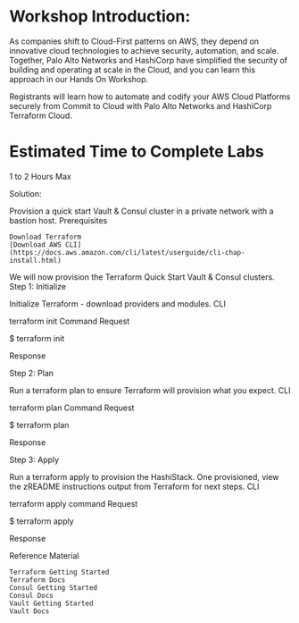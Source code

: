 # Workshop Introduction:

As companies shift to Cloud-First patterns on AWS, they depend on innovative cloud technologies to achieve security, automation, and scale. Together, Palo Alto Networks and HashiCorp have simplified the security of building and operating at scale in the Cloud, and you can learn this approach in our Hands On Workshop.

Registrants will learn how to automate and codify your AWS Cloud Platforms securely from Commit to Cloud with Palo Alto Networks and HashiCorp Terraform Cloud.

# Estimated Time to Complete Labs

1 to 2 Hours Max


Solution:

Provision a quick start Vault & Consul cluster in a private network with a bastion host.
Prerequisites

    Download Terraform
    [Download AWS CLI] (https://docs.aws.amazon.com/cli/latest/userguide/cli-chap-install.html)

We will now provision the Terraform Quick Start Vault & Consul clusters.
Step 1: Initialize

Initialize Terraform - download providers and modules.
CLI

terraform init Command
Request

$ terraform init

Response

Step 2: Plan

Run a terraform plan to ensure Terraform will provision what you expect.
CLI

terraform plan Command
Request

$ terraform plan

Response

Step 3: Apply

Run a terraform apply to provision the HashiStack. One provisioned, view the zREADME instructions output from Terraform for next steps.
CLI

terraform apply command
Request

$ terraform apply

Response

Reference Material

    Terraform Getting Started
    Terraform Docs
    Consul Getting Started
    Consul Docs
    Vault Getting Started
    Vault Docs
